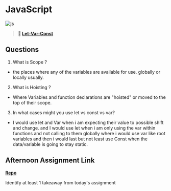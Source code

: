 # JavaScript

![js](https://bcw.blob.core.windows.net/public/img/courses/js.gif)

> **📖 [Let-Var-Const](https://codeworksacademy.com/fs-student-guide/resources/wk2/01-Let-Var-Const)**

## Questions

1. What is Scope ?

- the places where any of the variables are available for use. globally or locally usually.

2. What is Hoisting ? 

- Where Variables and function declarations are "hoisted" or moved to the top of their scope.

3. In what cases might you use let vs const vs var?

- I would use let and Var when i am expecting their value to possible shift and change. and I would use let when i am only using the var within functions and not calling to them globally where i would use var like root variables and then i would last but not least use Const when the data/variable is going to stay static.

## Afternoon Assignment Link

**[Repo](https://github.com/TungLe0319/score-board)**

Identify at least 1 takeaway from today's assignment
